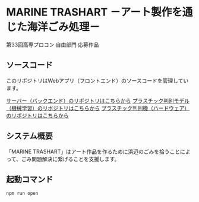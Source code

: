 # MARINE TRASHART －アート製作を通じた海洋ごみ処理－
第33回高専プロコン 自由部門 応募作品

## ソースコード
このリポジトリはWebアプリ（フロントエンド）のソースコードを管理しています。

[サーバー（バックエンド）のリポジトリはこちらから](https://github.com/ezaki-lab/2022-trashart-server)
[プラスチック判別モデル（機械学習）のリポジトリはこちらから](https://github.com/ezaki-lab/2022-trashart-separate-ml)
[プラスチック判別機（ハードウェア）のリポジトリはこちらから](https://github.com/ezaki-lab/2022-trashart-separate-arduino)

## システム概要
「MARINE TRASHART」はアート作品を作るために浜辺のごみを拾うことによって、ごみ問題解決に繋げることを支援します。

## 起動コマンド
```npm run open```
